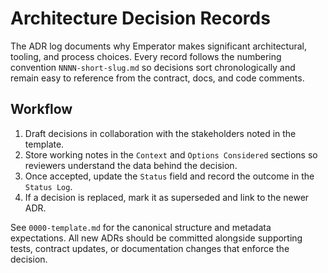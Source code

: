 # Architecture Decision Records

The ADR log documents why Emperator makes significant architectural, tooling, and process choices.
Every record follows the numbering convention `NNNN-short-slug.md` so decisions sort chronologically
and remain easy to reference from the contract, docs, and code comments.

## Workflow

1. Draft decisions in collaboration with the stakeholders noted in the template.
2. Store working notes in the `Context` and `Options Considered` sections so reviewers understand the
   data behind the decision.
3. Once accepted, update the `Status` field and record the outcome in the `Status Log`.
4. If a decision is replaced, mark it as superseded and link to the newer ADR.

See `0000-template.md` for the canonical structure and metadata expectations. All new ADRs should be
committed alongside supporting tests, contract updates, or documentation changes that enforce the
decision.
